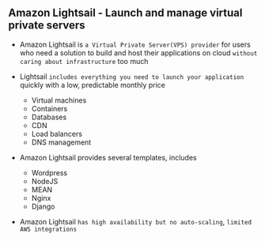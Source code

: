 ## Amazon Lightsail - Launch and manage virtual private servers

- Amazon Lightsail is `a Virtual Private Server(VPS) provider` for users who need a solution to build and host their applications on cloud `without caring about infrastructure` too much

- Lightsail `includes everything you need to launch your application` quickly with a low, predictable monthly price

  - Virtual machines
  - Containers
  - Databases
  - CDN
  - Load balancers
  - DNS management

- Amazon Lightsail provides several templates, includes

  - Wordpress
  - NodeJS
  - MEAN
  - Nginx
  - Django

- Amazon Lightsail `has high availability but no auto-scaling`, `limited AWS integrations`
